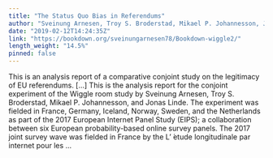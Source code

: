 ```yaml
---
title: "The Status Quo Bias in Referendums"
author: "Sveinung Arnesen, Troy S. Broderstad, Mikael P. Johannesson, Jonas Linde"
date: "2019-02-12T14:24:35Z"
link: "https://bookdown.org/sveinungarnesen78/Bookdown-wiggle2/"
length_weight: "14.5%"
pinned: false
---
```


This is an analysis report of a comparative conjoint study on the legitimacy of EU referendums. [...] This is the analysis report for the conjoint experiment of the Wiggle room study by Sveinung Arnesen, Troy S. Broderstad, Mikael P. Johannesson, and Jonas Linde. The experiment was fielded in France, Germany, Iceland, Norway, Sweden, and the Netherlands as part of the 2017 European Internet Panel Study (EIPS); a collaboration between six European probability-based online survey panels. The 2017 joint survey wave was fielded in France by the L’ ́etude longitudinale par internet pour les ...
